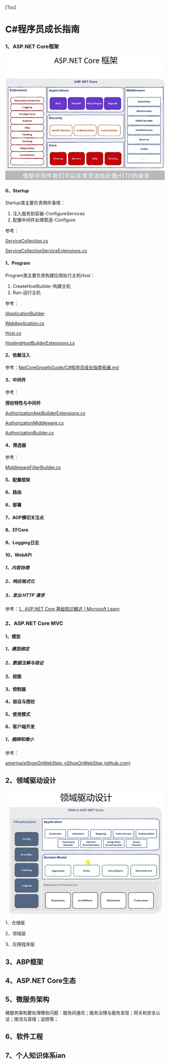 [Toc]

# C#程序员成长指南

### 1、ASP.NET Core框架

<img src="Image\ASP.Net Core.png" alt="ASP.Net Core" style="zoom:80%;" />

#### 0、Startup

Startup类主要负责两件事情：

1. 注入服务到容器-ConfigureServices
2. 配置中间件处理管道-Configure





参考：

[ServiceCollection.cs](https://source.dot.net/#Microsoft.Extensions.DependencyInjection.Abstractions/ServiceCollection.cs)

[ServiceCollectionServiceExtensions.cs](https://source.dot.net/#Microsoft.Extensions.DependencyInjection.Abstractions/ServiceCollectionServiceExtensions.cs)

#### 1、Program

Program类主要负责构建应用执行主机Host：

1. CreateHostBuilder-构建主机
2. Run-运行主机



参考：

[IApplicationBuilder](https://source.dot.net/#Microsoft.AspNetCore.Http.Abstractions/IApplicationBuilder.cs)

[WebApplication.cs](https://source.dot.net/#Microsoft.AspNetCore/WebApplication.cs)



[Host.cs](https://source.dot.net/#Microsoft.Extensions.Hosting/Host.cs)

[HostingHostBuilderExtensions.cs](https://source.dot.net/#Microsoft.Extensions.Hosting/HostingHostBuilderExtensions.cs)



#### 2、依赖注入

参考：[NetCoreGrowthGuide/C#程序员成长指南拓展.md](https://github.com/amerina/NetCoreGrowthGuide/blob/main/C%23程序员成长指南拓展.md)

#### 3、中间件





参考：

**授权特性与中间件**

[AuthorizationAppBuilderExtensions.cs](https://source.dot.net/#Microsoft.AspNetCore.Authorization.Policy/AuthorizationAppBuilderExtensions.cs)

[AuthorizationMiddleware.cs](https://source.dot.net/#Microsoft.AspNetCore.Authorization.Policy/AuthorizationMiddleware.cs)

[AuthorizationBuilder.cs](https://source.dot.net/#Microsoft.AspNetCore.Authorization/AuthorizationBuilder.cs)



#### 4、筛选器



参考：

[MiddlewareFilterBuilder.cs](https://source.dot.net/#Microsoft.AspNetCore.Mvc.Core/Filters/MiddlewareFilterBuilder.cs)



#### 5、配置框架

#### 6、路由



#### 6、**部署**

#### 7、AOP横切关注点

#### 8、EFCore

#### 9、Logging日志

#### 10、WebAPI

##### 1、内容协商

##### 2、响应格式化

##### 3、发出 HTTP 请求



参考：[1、ASP.NET Core 基础知识概述 | Microsoft Learn](https://learn.microsoft.com/zh-cn/aspnet/core/fundamentals/?view=aspnetcore-6.0&tabs=windows)



### 2、ASP.NET Core MVC 



#### 1、模型

##### 1、模型绑定

##### 2、数据注解与验证



#### 2、视图





#### 3、控制器

#### 4、验证与授权

#### 5、使用模式

#### 6、客户端开发

##### 1、捆绑和微小



参考：

[amerina/eShopOnWebStep: eShopOnWebStep (github.com)](https://github.com/amerina/eShopOnWebStep)





## 2、领域驱动设计

<img src="Image\NetCoreDDD.png" alt="NetCoreDDD"  />

1、仓储层

2、领域层

3、应用程序层









## 3、ABP框架





## 4、ASP.NET Core生态





## 5、微服务架构

微服务架构要处理哪些问题：服务间通讯；服务治理与服务发现；网关和安全认证；限流与容错；监控等；







## 6、软件工程

## 7、个人知识体系ian